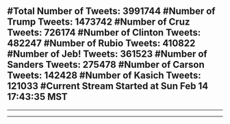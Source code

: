 #Total Number of Tweets: 3991744 
#Number of Trump Tweets: 1473742
#Number of Cruz Tweets: 726174
#Number of Clinton Tweets: 482247
#Number of Rubio Tweets: 410822
#Number of Jeb! Tweets: 361523
#Number of Sanders Tweets: 275478
#Number of Carson Tweets: 142428
#Number of Kasich Tweets: 121033
#Current Stream Started at Sun Feb 14 17:43:35 MST
---
---
---
